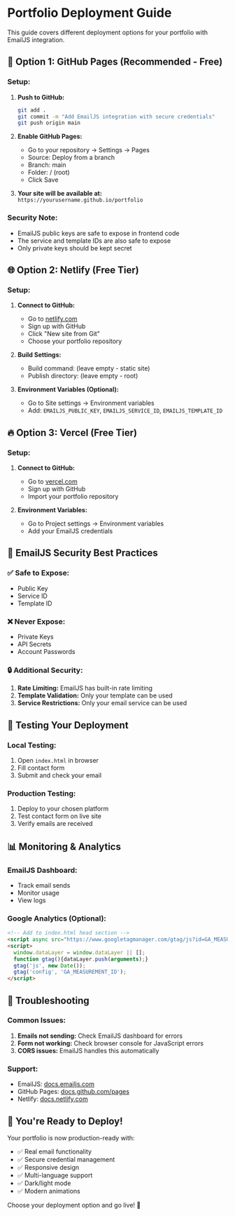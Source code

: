# Portfolio Deployment Guide

This guide covers different deployment options for your portfolio with EmailJS integration.

## 🚀 **Option 1: GitHub Pages (Recommended - Free)**

### Setup:
1. **Push to GitHub:**
   ```bash
   git add .
   git commit -m "Add EmailJS integration with secure credentials"
   git push origin main
   ```

2. **Enable GitHub Pages:**
   - Go to your repository → Settings → Pages
   - Source: Deploy from a branch
   - Branch: main
   - Folder: / (root)
   - Click Save

3. **Your site will be available at:**
   `https://yourusername.github.io/portfolio`

### Security Note:
- EmailJS public keys are safe to expose in frontend code
- The service and template IDs are also safe to expose
- Only private keys should be kept secret

## 🌐 **Option 2: Netlify (Free Tier)**

### Setup:
1. **Connect to GitHub:**
   - Go to [netlify.com](https://netlify.com)
   - Sign up with GitHub
   - Click "New site from Git"
   - Choose your portfolio repository

2. **Build Settings:**
   - Build command: (leave empty - static site)
   - Publish directory: (leave empty - root)

3. **Environment Variables (Optional):**
   - Go to Site settings → Environment variables
   - Add: `EMAILJS_PUBLIC_KEY`, `EMAILJS_SERVICE_ID`, `EMAILJS_TEMPLATE_ID`

## 🔥 **Option 3: Vercel (Free Tier)**

### Setup:
1. **Connect to GitHub:**
   - Go to [vercel.com](https://vercel.com)
   - Sign up with GitHub
   - Import your portfolio repository

2. **Environment Variables:**
   - Go to Project settings → Environment variables
   - Add your EmailJS credentials

## 📧 **EmailJS Security Best Practices**

### ✅ **Safe to Expose:**
- Public Key
- Service ID
- Template ID

### ❌ **Never Expose:**
- Private Keys
- API Secrets
- Account Passwords

### 🔒 **Additional Security:**
1. **Rate Limiting:** EmailJS has built-in rate limiting
2. **Template Validation:** Only your template can be used
3. **Service Restrictions:** Only your email service can be used

## 🧪 **Testing Your Deployment**

### Local Testing:
1. Open `index.html` in browser
2. Fill contact form
3. Submit and check your email

### Production Testing:
1. Deploy to your chosen platform
2. Test contact form on live site
3. Verify emails are received

## 📊 **Monitoring & Analytics**

### EmailJS Dashboard:
- Track email sends
- Monitor usage
- View logs

### Google Analytics (Optional):
```html
<!-- Add to index.html head section -->
<script async src="https://www.googletagmanager.com/gtag/js?id=GA_MEASUREMENT_ID"></script>
<script>
  window.dataLayer = window.dataLayer || [];
  function gtag(){dataLayer.push(arguments);}
  gtag('js', new Date());
  gtag('config', 'GA_MEASUREMENT_ID');
</script>
```

## 🔧 **Troubleshooting**

### Common Issues:
1. **Emails not sending:** Check EmailJS dashboard for errors
2. **Form not working:** Check browser console for JavaScript errors
3. **CORS issues:** EmailJS handles this automatically

### Support:
- EmailJS: [docs.emailjs.com](https://docs.emailjs.com)
- GitHub Pages: [docs.github.com/pages](https://docs.github.com/pages)
- Netlify: [docs.netlify.com](https://docs.netlify.com)

## 🎉 **You're Ready to Deploy!**

Your portfolio is now production-ready with:
- ✅ Real email functionality
- ✅ Secure credential management
- ✅ Responsive design
- ✅ Multi-language support
- ✅ Dark/light mode
- ✅ Modern animations

Choose your deployment option and go live! 🚀 